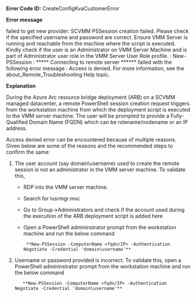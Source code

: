 **Error Code ID:** CreateConfigKvaCustomerError

**Error message**
  
  failed to get new provider:  SCVMM PSSession creation failed. Please check if the specified username and password are correct. Ensure VMM Server is running and reachable from the machine where the script is executed. Kindly check if the user is an Administrator on VMM Server Machine and is part of Administrator user role in the VMM Server User Role profile.   : New-PSSession : ***** Connecting to remote server ****** failed with the following  error message : Access is denied. For more information, see the about_Remote_Troubleshooting Help topic.

**Explanation**

During the Azure Arc resource bridge deployment (ARB) on a SCVMM managed datacenter, a remote PowerShell session creation request triggers from the workstation machine from which the deployment script is executed to the VMM server machine. The user will be prompted to provide a Fully-Qualified Domain Name (FQDN) which can be rolename/nodename or an IP address.

Access denied error can be encountered because of multiple reasons. Given below are some of the reasons and the recommended steps to confirm the same:

1) The user account (say domain\username) used to create the remote session is not an administrator in the VMM server machine. To validate this,
   - RDP into the VMM server machine.
   - Search for lusrmgr.msc
   - Go to Group->Administrators and check if the account used during the execution of the ARB deployment script is added here
   - Open a PowerShell admininstrator prompt from the workstation machine and run the below command
  
          **New-PSSession -ComputerName <fqdn/IP> -Authentication Negotiate -Credential 'domain\username'** 

2) Username or password provided is incorrect. To validate this, open a PowerShell admininstrator prompt from the workstation machine and run the below command

          **New-PSSession -ComputerName <fqdn/IP> -Authentication Negotiate -Credential 'domain\username'**
